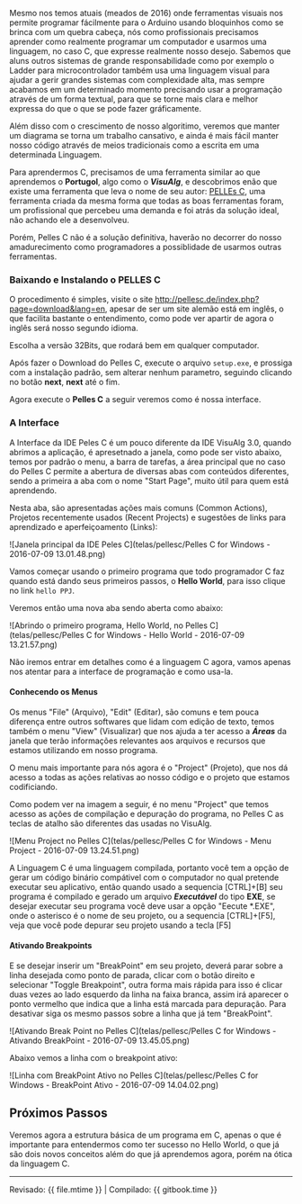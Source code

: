 Mesmo nos temos atuais (meados de 2016) onde ferramentas visuais nos permite programar fácilmente para o Arduino usando bloquinhos como se brinca com um quebra cabeça, nós como profissionais precisamos aprender como realmente programar um computador e usarmos uma linguagem, no caso C, que expresse realmente nosso desejo. Sabemos que aluns outros sistemas de grande responsabilidade como por exemplo o Ladder para microcontrolador também usa uma linguagem visual para ajudar a gerir grandes sistemas com complexidade alta, mas sempre acabamos em um determinado momento precisando usar a programação através de um forma textual, para que se torne mais clara e melhor expressa do que o que se pode fazer gráficamente.

Além disso com o crescimento de nosso algoritimo, veremos que manter um diagrama se torna um trabalho cansativo, e ainda é mais fácil manter nosso código através de meios tradicionais como a escrita em uma determinada Linguagem.

Para aprendermos C, precisamos de uma ferramenta similar ao que aprendemos o **Portugol**, algo como o ***VisuAlg***, e descobrimos enão que existe uma ferramenta que leva o nome de seu autor: [PELLEs C](http://pellesc.de), uma ferramenta criada da mesma forma que todas as boas ferramentas foram, um profissional que percebeu uma demanda e foi atrás da solução ideal, não achando ele a desenvolveu.

Porém, Pelles C não é a solução definitiva, haverão no decorrer do nosso amadurecimento como programadores a possiblidade de usarmos outras ferramentas.

### Baixando e Instalando o PELLES C

O procedimento é simples, visite o site http://pellesc.de/index.php?page=download&lang=en, apesar de ser um site alemão está em inglês, o que facilita bastante o entendimento, como pode ver apartir de agora o inglês será nosso segundo idioma.

Escolha a versão 32Bits, que rodará bem em qualquer computador.

Após fazer o Download do Pelles C, execute o arquivo `setup.exe`, e prossiga com a instalação padrão, sem alterar nenhum parametro, seguindo clicando no botão **next**, **next** até o fim.

Agora execute o **Pelles C** a seguir veremos como é nossa interface.

### A Interface

A Interface da IDE Peles C é um pouco diferente da IDE VisuAlg 3.0, quando abrimos a aplicação, é apresetnado a janela, como pode ser visto abaixo, temos por padrão o menu, a barra de tarefas, a área principal que no caso do Pelles C permite a abertura de diversas abas com conteúdos diferentes, sendo a primeira a aba com o nome "Start Page",  muito útil para quem está aprendendo.

Nesta aba, são apresentadas ações mais comuns (Common Actions), Projetos recentemente usados (Recent Projects) e sugestões de links para aprendizado e aperfeiçoamento (Links):

![Janela principal da IDE Peles C](telas/pellesc/Pelles C for Windows - 2016-07-09 13.01.48.png)

Vamos começar usando o primeiro programa que todo programador C faz quando está dando seus primeiros passos, o **Hello World**, para isso clique no link `hello PPJ`.

Veremos então uma nova aba sendo aberta como abaixo:

![Abrindo o primeiro programa, Hello World, no Pelles C](telas/pellesc/Pelles C for Windows - Hello World - 2016-07-09 13.21.57.png)

Não iremos entrar em detalhes como é a linguagem C agora, vamos apenas nos atentar para a interface de programação e como usa-la.

#### Conhecendo os Menus

Os menus "File" (Arquivo), "Edit" (Editar), são comuns e tem pouca diferença entre outros softwares que lidam com edição de texto, temos também o menu "View" (Visualizar) que nos ajuda a ter acesso a ***Áreas*** da janela que terão informações relevantes aos arquivos e recursos que estamos utilizando em nosso programa.

O menu mais importante para nós agora é o "Project" (Projeto), que nos dá acesso a todas as ações relativas ao nosso código e o projeto que estamos codificiando.

Como podem ver na imagem a seguir, é no menu "Project" que temos acesso as ações de compilação e depuração do programa, no Pelles C as teclas de atalho são diferentes das usadas no VisuAlg.

![Menu Project no Pelles C](telas/pellesc/Pelles C for Windows - Menu Project -  2016-07-09 13.24.51.png)

A Linguagem C é uma linguagem compilada, portanto você tem a opção de gerar um código binário compátivel com o computador no qual pretende executar seu aplicativo, então quando usado a sequencia [CTRL]+[B] seu programa é compilado e gerado um arquivo ***Executável*** do tipo **EXE**, se desejar executar seu programa você deve usar a opção "Eecute \*.EXE", onde o asterisco é o nome de seu projeto, ou a sequencia [CTRL]+[F5], veja que você pode depurar seu projeto usando a tecla [F5]

#### Ativando Breakpoints

E se desejar inserir um "BreakPoint" em seu projeto, deverá parar sobre a linha desejada como ponto de parada, clicar com o botão direito e selecionar "Toggle Breakpoint", outra forma mais rápida para isso é clicar duas vezes ao lado esquerdo da linha na faixa branca, assim irá aparecer o ponto vermelho que indica que a linha está marcada para depuração. Para desativar siga os mesmo passos sobre a linha que já tem "BreakPoint".

![Ativando Break Point no Pelles C](telas/pellesc/Pelles C for Windows - Ativando BreakPoint -  2016-07-09 13.45.05.png)

Abaixo vemos a linha com o breakpoint ativo:

![Linha com BreakPoint Ativo no Pelles C](telas/pellesc/Pelles C for Windows - BreakPoint Ativo - 2016-07-09 14.04.02.png)

## Próximos Passos

Veremos agora a estrutura básica de um programa em C, apenas o que é importante para entendermos como ter sucesso no Hello World, o que já são dois novos conceitos além do que já aprendemos agora, porém na ótica da linguagem C.

---

Revisado: {{ file.mtime }} | Compilado: {{ gitbook.time }}
